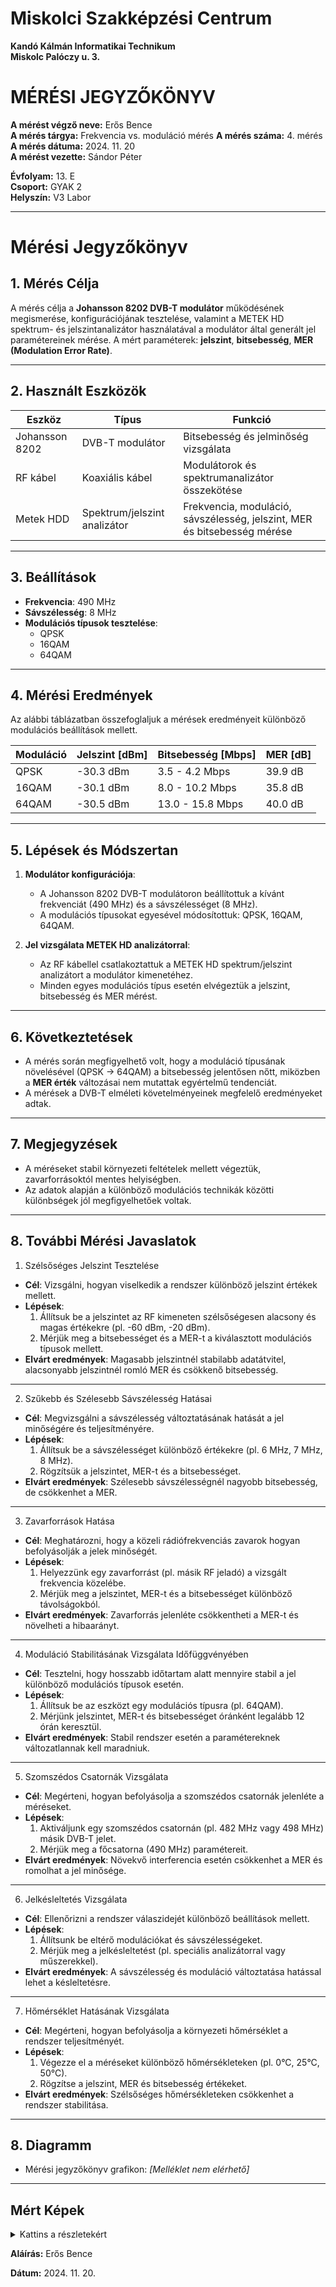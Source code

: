 # Miskolci Szakképzési Centrum  
**Kandó Kálmán Informatikai Technikum**  
**Miskolc Palóczy u. 3.**

# MÉRÉSI JEGYZŐKÖNYV

**A mérést végző neve:** Erős Bence  
**A mérés tárgya:** Frekvencia vs. moduláció mérés
**A mérés száma:** 4. mérés  
**A mérés dátuma:** 2024. 11. 20  
**A mérést vezette:** Sándor Péter  

**Évfolyam:** 13. E  
**Csoport:** GYAK 2  
**Helyszín:** V3 Labor 

---

# Mérési Jegyzőkönyv

## 1. Mérés Célja
A mérés célja a **Johansson 8202 DVB-T modulátor** működésének megismerése, konfigurációjának tesztelése, valamint a METEK HD spektrum- és jelszintanalizátor használatával a modulátor által generált jel paramétereinek mérése. A mért paraméterek: **jelszint**, **bitsebesség**, **MER (Modulation Error Rate)**.

---

## 2. Használt Eszközök
| Eszköz                     | Típus                       | Funkció                                           |
|----------------------------|-----------------------------|---------------------------------------------------|
| Johansson 8202             | DVB-T modulátor            | Bitsebesség és jelminőség vizsgálata              |
| RF kábel                   | Koaxiális kábel            | Modulátorok és spektrumanalizátor összekötése     |
| Metek HDD                  | Spektrum/jelszint analizátor| Frekvencia, moduláció, sávszélesség, jelszint, MER és bitsebesség mérése |

---

## 3. Beállítások
- **Frekvencia**: 490 MHz  
- **Sávszélesség**: 8 MHz  
- **Modulációs típusok tesztelése**:  
  - QPSK  
  - 16QAM  
  - 64QAM  

---

## 4. Mérési Eredmények
Az alábbi táblázatban összefoglaljuk a mérések eredményeit különböző modulációs beállítások mellett.

| **Moduláció** | **Jelszint [dBm]** | **Bitsebesség [Mbps]** | **MER [dB]** |
|---------------|---------------------|------------------------|--------------|
| QPSK          | -30.3 dBm          | 3.5 - 4.2 Mbps        | 39.9 dB      |
| 16QAM         | -30.1 dBm          | 8.0 - 10.2 Mbps       | 35.8 dB      |
| 64QAM         | -30.5 dBm          | 13.0 - 15.8 Mbps      | 40.0 dB      |

---

## 5. Lépések és Módszertan
1. **Modulátor konfigurációja**:
   - A Johansson 8202 DVB-T modulátoron beállítottuk a kívánt frekvenciát (490 MHz) és a sávszélességet (8 MHz).  
   - A modulációs típusokat egyesével módosítottuk: QPSK, 16QAM, 64QAM.

2. **Jel vizsgálata METEK HD analizátorral**:
   - Az RF kábellel csatlakoztattuk a METEK HD spektrum/jelszint analizátort a modulátor kimenetéhez.  
   - Minden egyes modulációs típus esetén elvégeztük a jelszint, bitsebesség és MER mérést.  

---

## 6. Következtetések
- A mérés során megfigyelhető volt, hogy a moduláció típusának növelésével (QPSK → 64QAM) a bitsebesség jelentősen nőtt, miközben a **MER érték** változásai nem mutattak egyértelmű tendenciát.  
- A mérések a DVB-T elméleti követelményeinek megfelelő eredményeket adtak.

---

## 7. Megjegyzések
- A méréseket stabil környezeti feltételek mellett végeztük, zavarforrásoktól mentes helyiségben.  
- Az adatok alapján a különböző modulációs technikák közötti különbségek jól megfigyelhetőek voltak.

---

## 8. További Mérési Javaslatok

1. Szélsőséges Jelszint Tesztelése
- **Cél**: Vizsgálni, hogyan viselkedik a rendszer különböző jelszint értékek mellett.
- **Lépések**:
  1. Állítsuk be a jelszintet az RF kimeneten szélsőségesen alacsony és magas értékekre (pl. -60 dBm, -20 dBm).
  2. Mérjük meg a bitsebességet és a MER-t a kiválasztott modulációs típusok mellett.
- **Elvárt eredmények**: Magasabb jelszintnél stabilabb adatátvitel, alacsonyabb jelszintnél romló MER és csökkenő bitsebesség.

---

2. Szűkebb és Szélesebb Sávszélesség Hatásai
- **Cél**: Megvizsgálni a sávszélesség változtatásának hatását a jel minőségére és teljesítményére.
- **Lépések**:
  1. Állítsuk be a sávszélességet különböző értékekre (pl. 6 MHz, 7 MHz, 8 MHz).
  2. Rögzítsük a jelszintet, MER-t és a bitsebességet.
- **Elvárt eredmények**: Szélesebb sávszélességnél nagyobb bitsebesség, de csökkenhet a MER.

---

3. Zavarforrások Hatása
- **Cél**: Meghatározni, hogy a közeli rádiófrekvenciás zavarok hogyan befolyásolják a jelek minőségét.
- **Lépések**:
  1. Helyezzünk egy zavarforrást (pl. másik RF jeladó) a vizsgált frekvencia közelébe.
  2. Mérjük meg a jelszintet, MER-t és a bitsebességet különböző távolságokból.
- **Elvárt eredmények**: Zavarforrás jelenléte csökkentheti a MER-t és növelheti a hibaarányt.

---

4. Moduláció Stabilitásának Vizsgálata Időfüggvényében
- **Cél**: Tesztelni, hogy hosszabb időtartam alatt mennyire stabil a jel különböző modulációs típusok esetén.
- **Lépések**:
  1. Állítsuk be az eszközt egy modulációs típusra (pl. 64QAM).
  2. Mérjünk jelszintet, MER-t és bitsebességet óránként legalább 12 órán keresztül.
- **Elvárt eredmények**: Stabil rendszer esetén a paramétereknek változatlannak kell maradniuk.

---

5. Szomszédos Csatornák Vizsgálata
- **Cél**: Megérteni, hogyan befolyásolja a szomszédos csatornák jelenléte a méréseket.
- **Lépések**:
  1. Aktiváljunk egy szomszédos csatornán (pl. 482 MHz vagy 498 MHz) másik DVB-T jelet.
  2. Mérjük meg a főcsatorna (490 MHz) paramétereit.
- **Elvárt eredmények**: Növekvő interferencia esetén csökkenhet a MER és romolhat a jel minősége.

---

6. Jelkésleltetés Vizsgálata
- **Cél**: Ellenőrizni a rendszer válaszidejét különböző beállítások mellett.
- **Lépések**:
  1. Állítsunk be eltérő modulációkat és sávszélességeket.
  2. Mérjük meg a jelkésleltetést (pl. speciális analizátorral vagy műszerekkel).
- **Elvárt eredmények**: A sávszélesség és moduláció változtatása hatással lehet a késleltetésre.

---

7. Hőmérséklet Hatásának Vizsgálata
- **Cél**: Megérteni, hogyan befolyásolja a környezeti hőmérséklet a rendszer teljesítményét.
- **Lépések**:
  1. Végezze el a méréseket különböző hőmérsékleteken (pl. 0°C, 25°C, 50°C).
  2. Rögzítse a jelszint, MER és bitsebesség értékeket.
- **Elvárt eredmények**: Szélsőséges hőmérsékleteken csökkenhet a rendszer stabilitása.

---

## 8. Diagramm
- Mérési jegyzőkönyv grafikon: *[Melléklet nem elérhető]*  

---

##  Mért Képek

<details>
<summary>Kattins a részletekért</summary>


**Miskolci TV**
<img src="https://erosbence27.github.io/jegyzokonyv/image/frekik.bmp"/>

<br>

<img src="https://erosbence27.github.io/jegyzokonyv/image/qpsk_meter.bmp"/>

<br>

<img src="https://erosbence27.github.io/jegyzokonyv/image/qpsk_bit.bmp"/>

<br>

<img src="https://erosbence27.github.io/jegyzokonyv/image/16qam_meter.bmp"/>

<br>

<img src="https://erosbence27.github.io/jegyzokonyv/image/16qam_meter.bmp"/>

<br>

<img src="https://erosbence27.github.io/jegyzokonyv/image/64qam_meter.bmp"/>

<br>

<img src="https://erosbence27.github.io/jegyzokonyv/image/64qam_bit.bmp"/>

<br>

</details>

**Aláírás:** Erős Bence

**Dátum:** 2024. 11. 20.